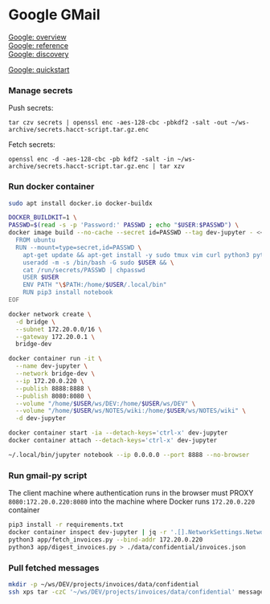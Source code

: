 # Google GMail
[Google: overview](https://developers.google.com/gmail/api)  
[Google: reference](https://developers.google.com/gmail/api/reference/rest)  
[Google: discovery](https://sheets.googleapis.com/$discovery/rest?version=v4)  

[Google: quickstart](https://developers.google.com/gmail/api/quickstart/python)  

### Manage secrets
Push secrets:
```
tar czv secrets | openssl enc -aes-128-cbc -pbkdf2 -salt -out ~/ws-archive/secrets.hacct-script.tar.gz.enc
```
Fetch secrets:
```
openssl enc -d -aes-128-cbc -pb kdf2 -salt -in ~/ws-archive/secrets.hacct-script.tar.gz.enc | tar xzv
```
### Run docker container
```bash
sudo apt install docker.io docker-buildx

DOCKER_BUILDKIT=1 \
PASSWD=$(read -s -p 'Password:' PASSWD ; echo "$USER:$PASSWD") \
docker image build --no-cache --secret id=PASSWD --tag dev-jupyter - << EOF
  FROM ubuntu
  RUN --mount=type=secret,id=PASSWD \
    apt-get update && apt-get install -y sudo tmux vim curl python3 python3-pip && \
    useradd -m -s /bin/bash -G sudo $USER && \
    cat /run/secrets/PASSWD | chpasswd
    USER $USER
    ENV PATH "\$PATH:/home/$USER/.local/bin"
    RUN pip3 install notebook
EOF

docker network create \
  -d bridge \
  --subnet 172.20.0.0/16 \
  --gateway 172.20.0.1 \
  bridge-dev

docker container run -it \
  --name dev-jupyter \
  --network bridge-dev \
  --ip 172.20.0.220 \
  --publish 8888:8888 \
  --publish 8080:8080 \
  --volume "/home/$USER/ws/DEV:/home/$USER/ws/DEV" \
  --volume "/home/$USER/ws/NOTES/wiki:/home/$USER/ws/NOTES/wiki" \
  -d dev-jupyter

docker container start -ia --detach-keys='ctrl-x' dev-jupyter
docker container attach --detach-keys='ctrl-x' dev-jupyter

~/.local/bin/jupyter notebook --ip 0.0.0.0 --port 8888 --no-browser
```

### Run gmail-py script
The client machine where authentication runs in the browser must PROXY `8080:172.20.0.220:8080` into the machine where Docker runs `172.20.0.220` container
```bash
pip3 install -r requirements.txt 
docker container inspect dev-jupyter | jq -r '.[].NetworkSettings.Networks["bridge-dev"].IPAddress'
python3 app/fetch_invoices.py --bind-addr 172.20.0.220
python3 app/digest_invoices.py > ./data/confidential/invoices.json
```

### Pull fetched messages
```bash
mkdir -p ~/ws/DEV/projects/invoices/data/confidential
ssh xps tar -czC '~/ws/DEV/projects/invoices/data/confidential' messages | tar -xzvC ~/ws/DEV/projects/invoices/data/confidential
```
